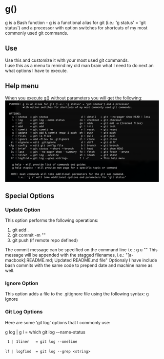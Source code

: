# g()
g is a Bash function - g is a functional alias for git (i.e.: 'g status' = 'git status') and a processor
with option switches for shortcuts of my most commonly used git commands.

## Use
Use this and customize it with your most used git commands.   
I use this as a menu to remind my old man brain what I need to do next an what options I have to execute.

## Help menu
When you execute g() without parameters you will get the following:
![Help menu](https://github.com/al-jimenez/g/blob/master/g.png?raw=true)

## Special Options

### Update Option
This option performs the following operations:
  1) git add .
  2) git commit -m "<commit message>"
  3) git push (if remote repo defined)

 The commit message can be specified on the command line i.e.:  g u "<commit message>"
 This message will be appended with the stagged filenames, i.e.:  "[a-macbook]:README.md; Updated README.md file"
 Optionaly I have include bash commits with the same code to prepend date and machine name as well.

### Ignore Option
 This option adds a file to the .gitignore file using the following syntax:
  g ignore <filename>

### Git Log Options
 Here are some 'git log' options that I commonly use:

 g log | g l      =     which git log --name-status

     1 | 1liner   = git log --oneline

    lf | logfind  = git log --grep <string>     
